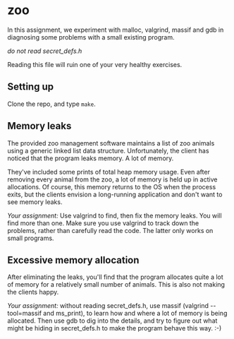 # zoo

In this assignment, we experiment with malloc, valgrind, massif and gdb in diagnosing some problems with
a small existing program.

*do not read secret_defs.h*

Reading this file will ruin one of your very healthy exercises.

## Setting up

Clone the repo, and type `make`.

## Memory leaks

The provided zoo management software maintains a list of zoo animals using a generic linked list data structure. Unfortunately, the client has noticed that the program leaks memory. A lot of memory.

They've included some prints of total heap memory usage. Even after removing every animal from the zoo, a lot of memory is held up in active allocations. Of course, this memory returns to the OS when the process exits, but the clients envision a long-running application and don't want to see memory leaks.

*Your assignment:* Use valgrind to find, then fix the memory leaks. You will find more than one. Make sure you use valgrind to track down the problems, rather than carefully read the code. The latter only works on small programs.

## Excessive memory allocation

After eliminating the leaks, you'll find that the program allocates quite a lot of memory for a relatively small number of animals. This is also not making the clients happy.

*Your assignment:* without reading secret_defs.h, use massif (valgrind --tool=massif and ms_print), to learn how and where a lot of memory is being allocated. Then use gdb to dig into the details, and try to figure out what might be hiding in secret_defs.h to make the program behave this way. :-)

